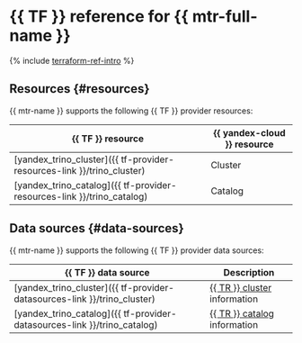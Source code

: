 # {{ TF }} reference for {{ mtr-full-name }}

{% include [terraform-ref-intro](../_includes/terraform-ref-intro.md) %}

## Resources {#resources}

{{ mtr-name }} supports the following {{ TF }} provider resources:

| **{{ TF }} resource** | **{{ yandex-cloud }} resource** |
| --- | --- |
| [yandex_trino_cluster]({{ tf-provider-resources-link }}/trino_cluster) | Cluster |
| [yandex_trino_catalog]({{ tf-provider-resources-link }}/trino_catalog) | Catalog |

## Data sources {#data-sources}

{{ mtr-name }} supports the following {{ TF }} provider data sources:

| **{{ TF }}** data source | **Description** |
| --- | --- |
| [yandex_trino_cluster]({{ tf-provider-datasources-link }}/trino_cluster) | [{{ TR }} cluster](./concepts/index.md#cluster-architecture) information |
| [yandex_trino_catalog]({{ tf-provider-datasources-link }}/trino_catalog) | [{{ TR }} catalog](./concepts/index.md#catalog) information |